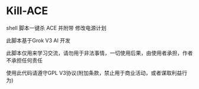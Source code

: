 # Kill-ACE
shell 脚本一键杀 ACE 并附带 修改电源计划

此脚本基于Grok V3 AI 开发

此脚本仅用来学习交流，请勿用于非法事情，一切使用后果，由使用者承担，作者不承担任何责任

使用此代码请遵守GPL V3协议(附加条款，禁止用于商业活动，或者谋取利益行为)
